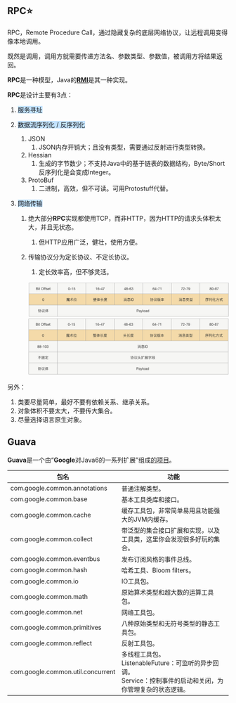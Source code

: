 ## RPC⭐

RPC，Remote Procedure Call，通过隐藏复杂的底层网络协议，让远程调用变得像本地调用。

既然是调用，调用方就需要传递方法名、参数类型、参数值，被调用方将结果返回。

**RPC**是一种模型，Java的[**RMI**](https://www.liaoxuefeng.com/wiki/1252599548343744/1323711850348577)是其一种实现。

**RPC**是设计主要有3点：

1. <span style=background:#c2e2ff>服务寻址</span>

2. <span style=background:#c2e2ff>数据流序列化 / 反序列化</span>

   1. JSON
      1. JSON内存开销大；且没有类型，需要通过反射进行类型转换。
   2. Hessian
      1. 生成的字节数少；不支持Java中的基于链表的数据结构，Byte/Short反序列化是会变成Integer。
   3. ProtoBuf
      1. 二进制，高效，但不可读。可用Protostuff代替。

3. <span style=background:#c2e2ff>网络传输</span>

   1. 绝大部分**RPC**实现都使用TCP，而非HTTP，因为HTTP的请求头体积太大，并且无状态。

      1. 但HTTP应用广泛，健壮，使用方便。

   2. 传输协议分为定长协议、不定长协议。
   
      1. 定长效率高，但不够灵活。
   
      ![](../images/6/protocol-length-fixed.png)![](../images/6/protocol-length-indefinite.png)

另外：

1. 类要尽量简单，最好不要有依赖关系、继承关系。
2. 对象体积不要太大，不要传大集合。
3. 尽量选择语言原生对象。



## Guava

**Guava**是一个由“**Google**对Java6的一系列扩展”组成[的项目](https://www.cnblogs.com/peida/archive/2013/06/08/3120820.html)。

| 包名                              | 功能                                                         |
| --------------------------------- | ------------------------------------------------------------ |
| com.google.common.annotations     | 普通注解类型。                                               |
| com.google.common.base            | 基本工具类库和接口。                                         |
| com.google.common.cache           | 缓存工具包，非常简单易用且功能强大的JVM内缓存。              |
| com.google.common.collect         | 带泛型的集合接口扩展和实现，以及工具类，这里你会发现很多好玩的集合。 |
| com.google.common.eventbus        | 发布订阅风格的事件总线。                                     |
| com.google.common.hash            | 哈希工具、Bloom filters。                                    |
| com.google.common.io              | IO工具包。                                                   |
| com.google.common.math            | 原始算术类型和超大数的运算工具包。                           |
| com.google.common.net             | 网络工具包。                                                 |
| com.google.common.primitives      | 八种原始类型和无符号类型的静态工具包。                       |
| com.google.common.reflect         | 反射工具包。                                                 |
| com.google.common.util.concurrent | 多线程工具包。<br>  ListenableFuture：可监听的异步回调。<br/>  Service：控制事件的启动和关闭，为你管理复杂的状态逻辑。 |

